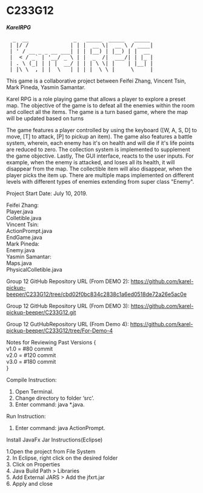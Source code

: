 # C233G12
***********************************************KarelRPG*********************************************** <br/>
<pre>  _  __              _   _____  _____   _____ 
 | |/ /             | | |  __ \|  __ \ / ____|
 | ' / __ _ _ __ ___| | | |__) | |__) | |  __ 
 |  < / _` | '__/ _ \ | |  _  /|  ___/| | |_ |
 | . \ (_| | | |  __/ | | | \ \| |    | |__| |
 |_|\_\__,_|_|  \___|_| |_|  \_\_|     \_____|</pre>

This game is a collaborative project between Feifei Zhang, Vincent Tsin, Mark Pineda, Yasmin Samantar.<br/>


Karel RPG is a role playing game that allows a player to explore a preset map. The objective of the game is to defeat all the enemies within the room and collect all the items. The game is a turn based game, where the map will be updated based on turns<br/>

The game features a player controlled by using the keyboard ([W, A, S, D] to move, [T] to attack, [P] to pickup an item). The game also features a battle system, wherein, each enemy has it's on health and will die if it's life points are reduced to zero. The collection system is implemented to supplement the game objective. Lastly, The GUI interface, reacts to the user inputs. For example, when the enemy is attacked, and loses all its health, it will disappear from the map. The collectible item will also disappear, when the player picks the item up. There are multiple maps implemented on different levels with different types of enemies extending from super class "Enemy". <br/>

Project Start Date: July 10, 2019.<br/>

Feifei Zhang:<br/>
Player.java<br/>
Colletible.java<br/>
Vincent Tsin:<br/>
ActionPrompt.java<br/>
EndGame.java<br/>
Mark Pineda:<br/>
Enemy.java<br/>
Yasmin Samantar:<br/>
Maps.java<br/>
PhysicalColletible.java<br/>

Group 12 GitHub Repository URL (From DEMO 2): https://github.com/karel-pickup-beeper/C233G12/tree/cbd02f0bc834c2838c1a6ed0518de72a26e5ac0e
<br/>

Group 12 GitHub Repository URL (From DEMO 3): https://github.com/karel-pickup-beeper/C233G12.git
<br/>

Group 12 GutHubRepository URL (From Demo 4): https://github.com/karel-pickup-beeper/C233G12/tree/For-Demo-4
<br/>

Notes for Reviewing Past Versions {<br/>
v1.0 = #80 commit<br/>
v2.0 = #120 commit<br/>
v3.0 = #180 commit<br/>
}

Compile Instruction:
1. Open Terminal.
2. Change directory to folder ‘src’.
3. Enter command: java *.java.

Run Instruction:
1. Enter command: java ActionPrompt.

Install JavaFx Jar Instructions(Eclipse)<br/>

1.Open the project from File System<br/>
2. In Eclipse, right click on the desired folder<br/>
3. Click on Properties<br/>
4. Java Build Path > Libraries<br/>
5. Add External JARS > Add the jfxrt.jar<br/>
6. Apply and close<br/>

